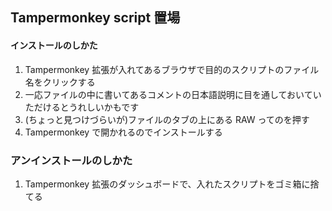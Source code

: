 ## Tampermonkey script 置場
#### インストールのしかた

1. Tampermonkey 拡張が入れてあるブラウザで目的のスクリプトのファイル名をクリックする
1. 一応ファイルの中に書いてあるコメントの日本語説明に目を通しておいていただけるとうれしいかもです
1. (ちょっと見つけづらいが)ファイルのタブの上にある RAW ってのを押す
1. Tampermonkey で開かれるのでインストールする

### アンインストールのしかた
1. Tampermonkey 拡張のダッシュボードで、入れたスクリプトをゴミ箱に捨てる
